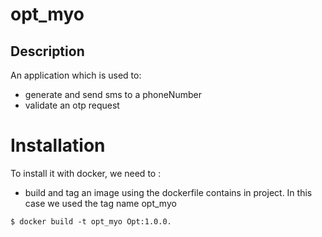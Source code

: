 # opt_myo 
## Description
An application which is used to:
* generate and send sms to a phoneNumber
* validate an otp request 

# Installation
To install it with docker, we need to :
* build and tag an image using the dockerfile contains in project. In this case we used the tag name opt_myo
```
$ docker build -t opt_myo Opt:1.0.0.
```

